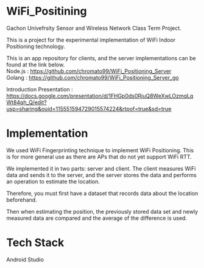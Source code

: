 # WiFi_Positining

 Gachon Univefrsity Sensor and Wireless Network Class Term Project.
 
This is a project for the experimental implementation of WiFi Indoor Positioning technology.

This is an app repository for clients, and the server implementations can be found at the link below.<br>
Node.js : https://github.com/chromato99/WiFi_Positioning_Server <br>
Golang : https://github.com/chromato99/WiFi_Positioning_Server_go

Introduction Presentation : https://docs.google.com/presentation/d/1FHGp0ds0RjuQ8WeXwLOzmqLqWt84qh_Q/edit?usp=sharing&ouid=115551594729015574224&rtpof=true&sd=true

# Implementation

We used WiFi Fingerprinting technique to implement WiFi Positioning. This is for more general use as there are APs that do not yet support WiFi RTT.

We implemented it in two parts: server and client. The client measures WiFi data and sends it to the server, and the server stores the data and performs an operation to estimate the location.

Therefore, you must first have a dataset that records data about the location beforehand. 

Then when estimating the position, the previously stored data set and newly measured data are compared and the average of the difference is used.

# Tech Stack

Android Studio
